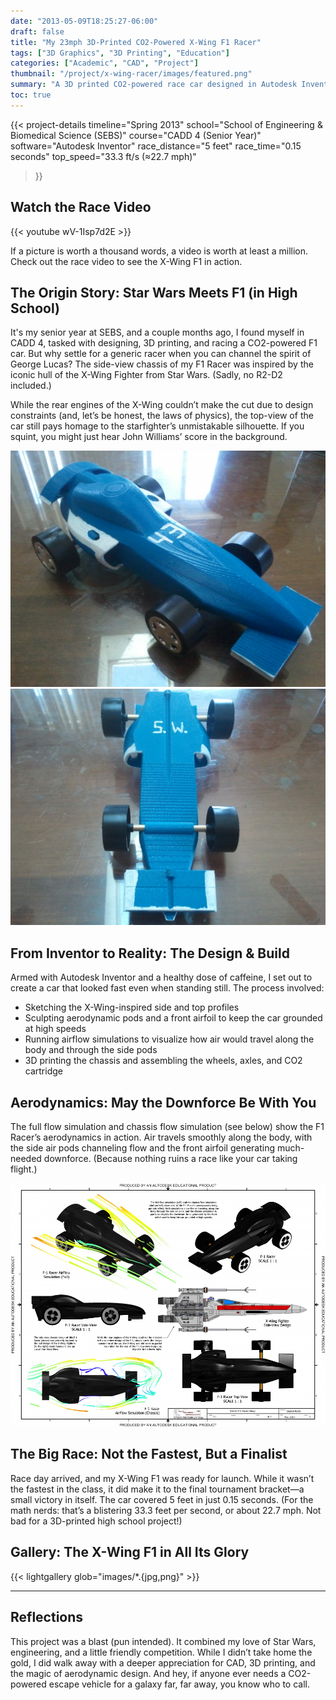 ```yaml
---
date: "2013-05-09T18:25:27-06:00"
draft: false
title: "My 23mph 3D-Printed CO2-Powered X-Wing F1 Racer"
tags: ["3D Graphics", "3D Printing", "Education"]
categories: ["Academic", "CAD", "Project"]
thumbnail: "/project/x-wing-racer/images/featured.png"
summary: "A 3D printed CO2-powered race car designed in Autodesk Inventor with an X-Wing fighter theme for F1 racing competitions."
toc: true
---
```


{{< project-details
  timeline="Spring 2013"
  school="School of Engineering & Biomedical Science (SEBS)"
  course="CADD 4 (Senior Year)"
  software="Autodesk Inventor"
  race_distance="5 feet"
  race_time="0.15 seconds"
  top_speed="33.3 ft/s (≈22.7 mph)"
>}}

## Watch the Race Video

{{< youtube wV-1Isp7d2E >}}

If a picture is worth a thousand words, a video is worth at least a million. Check out the race video to see the X-Wing F1 in action.

## The Origin Story: Star Wars Meets F1 (in High School)

It's my senior year at SEBS, and a couple months ago, I found myself in CADD 4, tasked with designing, 3D printing, and racing a CO2-powered F1 car. But why settle for a generic racer when you can channel the spirit of George Lucas? The side-view chassis of my F1 Racer was inspired by the iconic hull of the X-Wing Fighter from Star Wars. (Sadly, no R2-D2 included.)

While the rear engines of the X-Wing couldn’t make the cut due to design constraints (and, let’s be honest, the laws of physics), the top-view of the car still pays homage to the starfighter’s unmistakable silhouette. If you squint, you might just hear John Williams’ score in the background.

![Angle view](./images/angle%202013-05-15%2011.38.55.jpg)
![Bottom view](./images/bottom%202013-05-15%2011.39.24.jpg)

## From Inventor to Reality: The Design & Build

Armed with Autodesk Inventor and a healthy dose of caffeine, I set out to create a car that looked fast even when standing still. The process involved:
- Sketching the X-Wing-inspired side and top profiles
- Sculpting aerodynamic pods and a front airfoil to keep the car grounded at high speeds
- Running airflow simulations to visualize how air would travel along the body and through the side pods
- 3D printing the chassis and assembling the wheels, axles, and CO2 cartridge

## Aerodynamics: May the Downforce Be With You

The full flow simulation and chassis flow simulation (see below) show the F1 Racer’s aerodynamics in action. Air travels smoothly along the body, with the side air pods channeling flow and the front airfoil generating much-needed downforce. (Because nothing ruins a race like your car taking flight.)

![Airflow Simulation (Full)](./images/featured.png)

## The Big Race: Not the Fastest, But a Finalist

Race day arrived, and my X-Wing F1 was ready for launch. While it wasn’t the fastest in the class, it did make it to the final tournament bracket—a small victory in itself. The car covered 5 feet in just 0.15 seconds. (For the math nerds: that’s a blistering 33.3 feet per second, or about 22.7 mph. Not bad for a 3D-printed high school project!)

## Gallery: The X-Wing F1 in All Its Glory

{{< lightgallery glob="images/*.{jpg,png}" >}}

---

## Reflections

This project was a blast (pun intended). It combined my love of Star Wars, engineering, and a little friendly competition. While I didn’t take home the gold, I did walk away with a deeper appreciation for CAD, 3D printing, and the magic of aerodynamic design. And hey, if anyone ever needs a CO2-powered escape vehicle for a galaxy far, far away, you know who to call.

